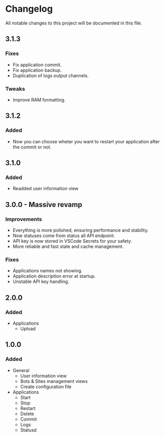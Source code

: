 # Changelog

All notable changes to this project will be documented in this file.

## 3.1.3

### Fixes

- Fix application commit.
- Fix application backup.
- Duplication of logs output channels.

### Tweaks

- Improve RAM formatting.

## 3.1.2

### Added

- Now you can choose wheter you want to restart your application after the commit or not.

## 3.1.0

### Added

- Readded user information view

## 3.0.0 - Massive revamp

### Improvements

- Everything is more polished, ensuring performance and stability.
- Now statuses come from status all API endpoint.
- API key is now stored in VSCode Secrets for your safety.
- More reliable and fast state and cache management.

### Fixes

- Applications names not showing.
- Application description error at startup.
- Unstable API key handling.

## 2.0.0

### Added

- Applications
  - Upload

## 1.0.0

### Added

- General
  - User information view
  - Bots & Sites management views
  - Create configuration file
- Applications
  - Start
  - Stop
  - Restart
  - Delete
  - Commit
  - Logs
  - Statusd
